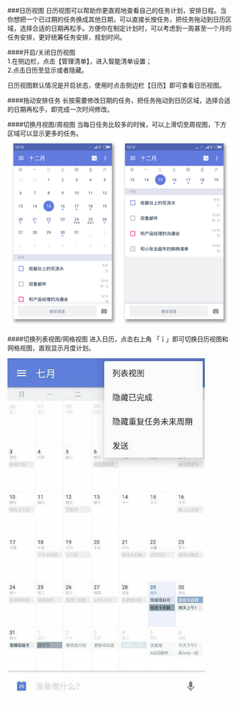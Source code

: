 ###日历视图
日历视图可以帮助你更直观地查看自己的任务计划，安排日程。当你想把一个已过期的任务换成其他日期，可以直接长按任务，把任务拖动到日历区域，选择合适的日期再松手。方便你在制定计划时，可以考虑到一周甚至一个月的任务安排，更好统筹任务安排，规划时间。

####开启/关闭日历视图
<br>1.在侧边栏，点击【管理清单】，进入智能清单设置；
<br>2.点击日历至显示或者隐藏。

日历视图默认情况是开启状态，使用时点击侧边栏【日历】即可查看日历视图。

####拖动安排任务
长按需要修改日期的任务，把任务拖动到日历区域，选择合适的日期再松手，即完成一次时间修改。


####切换月视图/周视图
当每日任务比较多的时候，可以上滑切至周视图，下方区域可以显示更多的任务。
<img src="../images/images_android/image3106.png" title="月视图周视图"  />

####切换列表视图/网格视图
进入日历，点击右上角 「┇」即可切换日历视图和网格视图，直观显示月度计划。 

![](日历视图.jpg)
